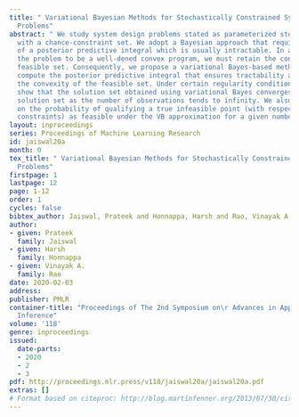 ```yaml
---
title: " Variational Bayesian Methods for Stochastically Constrained System Design
  Problems"
abstract: " We study system design problems stated as parameterized stochastic programs
  with a chance-constraint set. We adopt a Bayesian approach that requires the computation
  of a posterior predictive integral which is usually intractable. In addition, for
  the problem to be a well-dened convex program, we must retain the convexity of the
  feasible set. Consequently, we propose a variational Bayes-based method to approximately
  compute the posterior predictive integral that ensures tractability and retains
  the convexity of the feasible set. Under certain regularity conditions, we also
  show that the solution set obtained using variational Bayes converges to the true
  solution set as the number of observations tends to infinity. We also provide bounds
  on the probability of qualifying a true infeasible point (with respect to the true
  constraints) as feasible under the VB approximation for a given number of samples."
layout: inproceedings
series: Proceedings of Machine Learning Research
id: jaiswal20a
month: 0
tex_title: " Variational Bayesian Methods for Stochastically Constrained System Design
  Problems"
firstpage: 1
lastpage: 12
page: 1-12
order: 1
cycles: false
bibtex_author: Jaiswal, Prateek and Honnappa, Harsh and Rao, Vinayak A.
author:
- given: Prateek
  family: Jaiswal
- given: Harsh
  family: Honnappa
- given: Vinayak A.
  family: Rao
date: 2020-02-03
address: 
publisher: PMLR
container-title: "Proceedings of The 2nd Symposium on\r Advances in Approximate Bayesian
  Inference"
volume: '118'
genre: inproceedings
issued:
  date-parts:
  - 2020
  - 2
  - 3
pdf: http://proceedings.mlr.press/v118/jaiswal20a/jaiswal20a.pdf
extras: []
# Format based on citeproc: http://blog.martinfenner.org/2013/07/30/citeproc-yaml-for-bibliographies/
---
```

